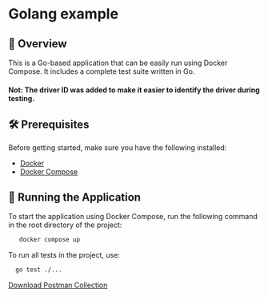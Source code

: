 # Golang example

## 🧾 Overview

This is a Go-based application that can be easily run using Docker Compose. It includes a complete test suite written in Go.

#### Not: The driver ID was added to make it easier to identify the driver during testing.
## 🛠 Prerequisites

Before getting started, make sure you have the following installed:

- [Docker](https://www.docker.com/get-started)
- [Docker Compose](https://docs.docker.com/compose/install/)

## 🚀 Running the Application

To start the application using Docker Compose, run the following command in the root directory of the project:

```bash
   docker compose up
```


To run all tests in the project, use:
```bash
  go test ./...
```

[Download Postman Collection](./docs/driver_location.postman_collection.json)